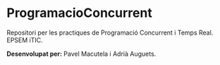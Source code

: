 # ProgramacioConcurrent
Repositori per les practiques de Programació Concurrent i Temps Real. EPSEM iTIC.

**Desenvolupat per:** Pavel Macutela i Adrià Auguets.
